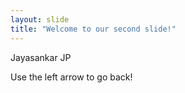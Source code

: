 ```yaml
---
layout: slide
title: "Welcome to our second slide!"
---
```

Jayasankar JP

Use the left arrow to go back!
